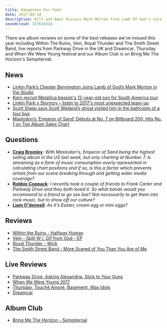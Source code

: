 ```yaml
---
title: Kangaroos For Feet
date: 2017-04-14
description: Hill and Beez discuss Mark Morton from Lamb Of God's solo album, Korn's 12 year old bassist, our imaginary Netflix series starring Scott Stapp and Wes Scantlin, how the charts are impacted by streaming and play a WORLD EXCLUSIVE new track from Gnarwolves' forthcoming album, Outsiders.
soundcloud: 317618334
---
```


There are album reviews on some of the best releases we've missed this year including Within The Ruins, Vein, Royal Thunder and The Smith Street Band, live reports from Parkway Drive in the UK and Dreamcar, Thursday and When We Were Young festival and our Album Club is on Bring Me The Horizon's Sempiternal.

## News

- [Linkin Park’s Chester Bennington Joins Lamb of God’s Mark Morton in the Studio](http://loudwire.com/linkin-park-chester-bennington-lamb-of-god-mark-morton-in-studio/)
- [Korn recruit Metallica bassist's 12-year-old son for South America tour](https://www.independent.co.uk/arts-entertainment/music/news/korn-tour-south-america-tye-trujillo-metallica-bass-the-helmets-dates-new-music-a7677846.html)
- [Linkin Park v Stormzy – listen to 2017's most unexpected team-up](https://www.theguardian.com/music/musicblog/2017/apr/14/linkin-park-v-stormzy-good-goodbyes)
- [Scott Stapp says Scott Weiland’s ghost visited him in the bathroom of a tour bus](https://consequenceofsound.net/2017/04/scott-stapp-says-scott-weilands-ghost-visited-him-in-the-bathroom-of-a-tour-bus/)
- [Mastodon’s ‘Emperor of Sand’ Debuts at No. 7 on Billboard 200, Hits No. 1 on Top Album Sales Chart](http://loudwire.com/mastodons-emperor-of-sand-debuts-no-7-billboard-200-hits-no-1-top-album-sales-chart/)


## Questions

- **[Craig Bromley](https://www.facebook.com/thatsnotmetalpodcast/videos/2086720044887862/?comment_id=2086766401549893&comment_tracking=%7B%22tn%22%3A%22R9%22%7D)**: *With Mastodon's, Emperor of Sand being the highest selling album in the US last week, but only charting at Number 7. Is streaming as a form of music consumption overly represented in calculating chart positions and if so, is this a factor which prevents artists from our scene breaking through and getting wider media coverage?*
- **[Robbie Coppack](https://www.facebook.com/thatsnotmetalpodcast/videos/2086720044887862/?comment_id=2086807744879092&comment_tracking=%7B%22tn%22%3A%22R9%22%7D)**: *I recently took a couple of friends to Frank Carter and Parkway Drive and they both loved it. So what bands would you recommend to a friend to go see live? Not necessarily to get them into rock music, but to show off our culture?*
- **[Liam O'donnell](https://www.facebook.com/thatsnotmetalpodcast/videos/2086720044887862/?comment_id=2086834341543099&comment_tracking=%7B%22tn%22%3A%22R9%22%7D)**: *As it's Easter, cream egg or mini eggs?*


## Reviews

- [Within the Ruins - Halfway Human](https://itunes.apple.com/gb/album/halfway-human/id1178045951)
- [Vein - Split W / .Gif from God - EP](https://itunes.apple.com/gb/album/split-w-gif-from-god-ep/id1211545183)
- [Royal Thunder - Wick](https://itunes.apple.com/gb/album/wick/id1202294727)
- [The Smith Street Band - More Scared of You Than You Are of Me](https://itunes.apple.com/gb/album/more-scared-of-you-than-you-are-of-me/id1201181223)


## Live Reviews

- [Parkway Drive, Asking Alexandria, Stick to Your Guns](https://www.songkick.com/concerts/27988249-parkway-drive-at-o2-academy-brixton)
- [When We Were Young 2017](https://www.songkick.com/festivals/1760779-when-we-were-young/id/29230264-when-we-were-young-2017)
- [Thursday, Touché Amoré, Basement, Wax Idols](https://www.songkick.com/concerts/29165694-thursday-at-wiltern)
- [Dreamcar](https://www.songkick.com/concerts/29494999-dreamcar-at-roxy-theatre)


## Album Club

- [Bring Me The Horizon - Sempiternal](https://itunes.apple.com/gb/album/sempiternal/id598282638)
